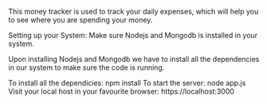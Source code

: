 This money tracker is used to track your daily expenses, which will help you to see where you are spending your money.

Setting up your System:
Make sure Nodejs and Mongodb is installed in your system.

Upon installing Nodejs and Mongodb we have to install all the dependencies in our system to make sure the code is running.

To install all the dependicies: npm install
To start the server: node app.js
Visit your local host in your favourite browser: https://localhost:3000
